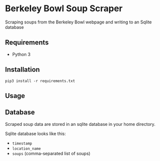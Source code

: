 # Berkeley Bowl Soup Scraper

Scraping soups from the Berkeley Bowl webpage and writing to an Sqlite
database

## Requirements

- Python 3

## Installation

`pip3 install -r requirements.txt`

## Usage


## Database

Scraped soup data are stored in an sqlite database in your home directory.

Sqlite database looks like this:

- `timestamp`
- `location_name`
- `soups` (comma-separated list of soups)
